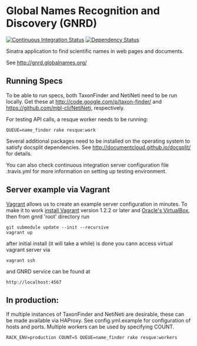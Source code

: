Global Names Recognition and Discovery (GNRD)
=============================================

[![Continuous Integration Status][1]][2]
[![Dependency Status][3]][4]

Sinatra application to find scientific names in web pages and documents.

See http://gnrd.globalnames.org/

Running Specs
-------------

To be able to run specs, both TaxonFinder and NetiNeti need to be run locally.
Get these at http://code.google.com/p/taxon-finder/ and 
https://github.com/mbl-cli/NetiNeti, respectively.

For testing API calls, a resque worker needs to be running:

    QUEUE=name_finder rake resque:work

Several additional packages need to be installed on the operating system to 
satisfy docsplit dependencies. See http://documentcloud.github.io/docsplit/ 
for details.

You can also check continuous integration server configuration file .travis.yml
for more information on setting up testing environment.

Server example via Vagrant
--------------------------

[Vagrant][5] allows us to create an example server configuration in minutes. 
To make it to work [install Vagrant][6] version 1.2.2 or later 
and [Oracle's VirtualBox][7], then from gnrd 'root' directory run 
  
    git submodule update --init --recursive
    vagrant up
   
after initial install (it will take a while) is done you cann access 
virtual vagrant server via

    vagrant ssh

and GNRD service can be found at

    http://localhost:4567
    

In production:
--------------

If multiple instances of TaxonFinder and NetiNeti are desirable, these can be 
made available via HAProxy. See config.yml.example for configuration of hosts 
and ports. Multiple workers can be used by specifying COUNT.

    RACK_ENV=production COUNT=5 QUEUE=name_finder rake resque:workers


[1]: https://secure.travis-ci.org/GlobalNamesArchitecture/gnrd.png
[2]: http://travis-ci.org/GlobalNamesArchitecture/gnrd
[3]: https://gemnasium.com/GlobalNamesArchitecture/gnrd.png
[4]: https://gemnasium.com/GlobalNamesArchitecture/gnrd
[5]: http://docs.vagrantup.com/v2/getting-started/index.html
[6]: http://docs.vagrantup.com/v2/installation/
[7]: https://www.virtualbox.org/wiki/Downloads
